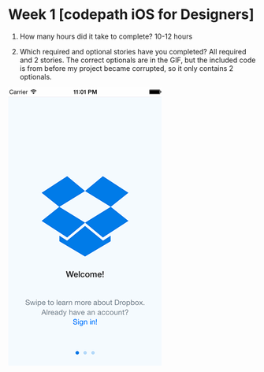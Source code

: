 # Week 1 [codepath iOS for Designers]

1. How many hours did it take to complete?
10-12 hours
	
2. Which required and optional stories have you completed?
All required and 2 stories. The correct optionals are in the GIF, but the included code is from before my project became corrupted, so it only contains 2 optionals.

![alt tag](https://raw.githubusercontent.com/brandonsouba/Assignment1-Codepath-Dropbox/master/assignment1.gif)


